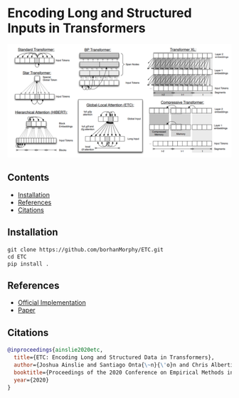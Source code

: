 # Encoding Long and Structured Inputs in Transformers

<!-- TODO add badges -->

<img src="/resources/ETC.png"/>

## Contents

- [Installation](#installation)
- [References](#references)
- [Citations](#citations)

## Installation

```
git clone https://github.com/borhanMorphy/ETC.git
cd ETC
pip install .
```

## References

- [Official Implementation](https://github.com/google-research/google-research/tree/master/etcmodel)
- [Paper](https://arxiv.org/pdf/1703.05175.pdf)

## Citations

```bibtex
@inproceedings{ainslie2020etc,
  title={ETC: Encoding Long and Structured Data in Transformers},
  author={Joshua Ainslie and Santiago Onta{\~n}{\'o}n and Chris Alberti and Vaclav Cvicek and Zachary Fisher and Philip Pham and Anirudh Ravula and Sumit Sanghai and Qifan Wang and Li Yang},
  booktitle={Proceedings of the 2020 Conference on Empirical Methods in Natural Language Processing (EMNLP 2020)},
  year={2020}
}
```
